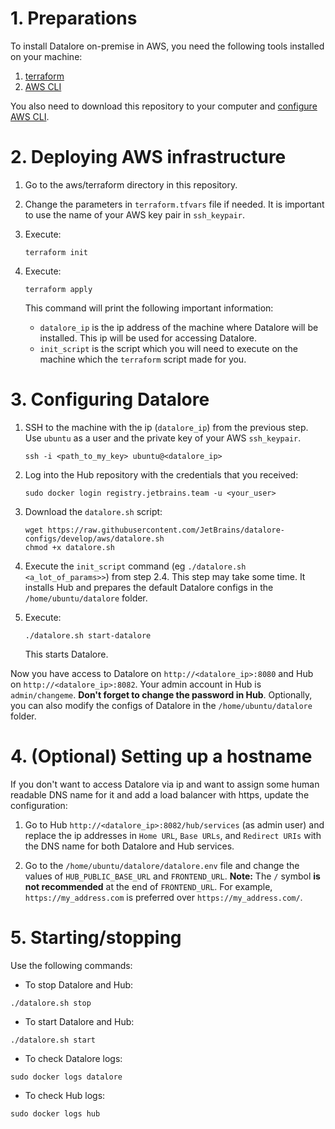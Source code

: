 # 1. Preparations

To install Datalore on-premise in AWS, you need the following tools installed on your machine:

1. [terraform](https://www.terraform.io)
2. [AWS CLI](https://aws.amazon.com/cli/)

You also need to download this repository to your computer and [configure AWS CLI](https://docs.aws.amazon.com/cli/latest/userguide/cli-configure-quickstart.html).

# 2. Deploying AWS infrastructure

1. Go to the aws/terraform directory in this repository.
2. Change the parameters in `terraform.tfvars` file if needed. 
   It is important to use the name of your AWS key pair in `ssh_keypair`.

3. Execute:
    ```shell
    terraform init
    ```
4. Execute:
   ```shell
   terraform apply
   ```
   This command will print the following important information:
    * `datalore_ip` is the ip address of the machine where Datalore will be installed. This ip will be used for accessing Datalore.
    * `init_script` is the script which you will need to execute on the machine which the `terraform` script made for you.

# 3. Configuring Datalore

1. SSH to the machine with the ip (`datalore_ip`) from the previous step. Use `ubuntu` as a user and the private key of your AWS `ssh_keypair`.
   ```shell
   ssh -i <path_to_my_key> ubuntu@<datalore_ip>
   ```
2. Log into the Hub repository with the credentials that you received:
   ```shell
   sudo docker login registry.jetbrains.team -u <your_user>
   ```
3. Download the `datalore.sh` script:
   ```shell
   wget https://raw.githubusercontent.com/JetBrains/datalore-configs/develop/aws/datalore.sh
   chmod +x datalore.sh
   ```
4. Execute the `init_script` command (eg `./datalore.sh <a_lot_of_params>>`) from step 2.4. This step may take some time.
   It installs Hub and prepares the default Datalore configs in the `/home/ubuntu/datalore` folder.

6. Execute:
   ```shell
   ./datalore.sh start-datalore
   ```
   This starts Datalore.


Now you have access to Datalore on `http://<datalore_ip>:8080` and Hub on `http://<datalore_ip>:8082`. 
Your admin account in Hub is `admin/changeme`. **Don't forget to change the password in Hub**.
Optionally, you can also modify the configs of Datalore in the `/home/ubuntu/datalore` folder.

# 4. (Optional) Setting up a hostname

If you don't want to access Datalore via ip and want to assign some human readable DNS name for it 
and add a load balancer with https, update the configuration:

1. Go to Hub `http://<datalore_ip>:8082/hub/services` (as admin user) 
   and replace the ip addresses in `Home URL`, `Base URLs`, and `Redirect URIs` with the DNS name for both Datalore and Hub services.

2. Go to the `/home/ubuntu/datalore/datalore.env` file and change the values of `HUB_PUBLIC_BASE_URL` and `FRONTEND_URL`.
   **Note:** The `/` symbol **is not recommended** at the end of `FRONTEND_URL`. For example, `https://my_address.com` is preferred over `https://my_address.com/`.
   
# 5. Starting/stopping

Use the following commands: 

* To stop Datalore and Hub:
```shell
./datalore.sh stop
```
* To start Datalore and Hub:
```shell
./datalore.sh start
```

* To check Datalore logs:
```shell
sudo docker logs datalore
```

* To check Hub logs:
```shell
sudo docker logs hub
```
